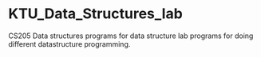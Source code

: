 # KTU_Data_Structures_lab 
 CS205 Data structures
 programs for data structure lab
 programs for doing different datastructure programming.
 
